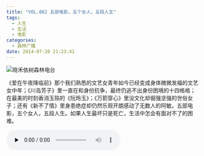 ```yaml
---
title: "VOL.082 五部电影，五个女人，五段人生"
tags:
  - 人生
  - 生活
  - 电影
categories:
  - 森林广播
date: 2014-07-20 21:23:41
---
```


![晓禾依树森林电台](../../../images/radiocover/radio_082.jpg) 

《爱在午夜降临前》那个我们熟悉的文艺女青年如今已经变成身体微微发福的文艺女中年；《川岛芳子》里一直在和身份抗争，最终仍逃不出身份困境的十四格格；在最美的时刻香消玉殒的《阮玲玉》；《万箭穿心》里没文化却倔强坚强的世俗女子；还有《新不了情》里身患绝症却仍然乐观开朗感动了无数人的阿敏。五部电影，五个女人，五段人生。如果人生最坏只是死亡，生活中怎会有面对不了的困难。   

<audio id="audio" controls="" preload="none">
  <source id="mp3" src="http://www.coletree.com/radio/coletree_radio_082.mp3">
</audio>